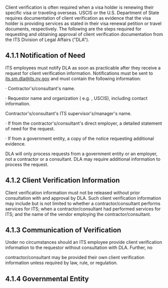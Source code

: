 Client verification is often required when a visa holder is renewing their specific visa or traveling overseas. USCIS or the U.S. Department of State requires documentation of client verification as evidence that the visa holder is providing services as stated in their visa renewal petition or travel documents, respectively. The following are the steps required for requesting and obtaining approval of client verification documentation from the ITS Division of Legal Affairs ("DLA").

## **4.1.1 Notification of Need**

ITS employees must notify DLA as soon as practicable after they receive a request for client verification information. Notifications must be sent to its.sm.dla@its.ny.gov and must contain the following information:

· Contractor's/consultant's name.

· Requestor name and organization ( e.g. , USCIS), including contact information.

Contractor's/consultant's ITS supervisor's/manager's name.

· If from the contractor's/consultant's direct employer, a detailed statement of need for the request.

· If from a government entity, a copy of the notice requesting additional evidence.

DLA will only process requests from a government entity or an employer, not a contractor or a consultant. DLA may require additional information to process the request.

## **4.1.2 Client Verification Information**

Client verification information must not be released without prior consultation with and approval by DLA. Such client verification information may include but is not limited to whether a contractor/consultant performs services for ITS; when a contractor/consultant had performed services for ITS; and the name of the vendor employing the contractor/consultant.

## **4.1.3 Communication of Verification**

Under no circumstances should an ITS employee provide client verification information to the requestor without consultation with DLA. Further, no

contractor/consultant may be provided their own client verification information unless required by law, rule, or regulation.

## **4.1.4 Governmental Entity**